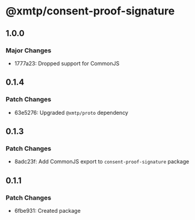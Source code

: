 # @xmtp/consent-proof-signature

## 1.0.0

### Major Changes

- 1777a23: Dropped support for CommonJS

## 0.1.4

### Patch Changes

- 63e5276: Upgraded `@xmtp/proto` dependency

## 0.1.3

### Patch Changes

- 8adc23f: Add CommonJS export to `consent-proof-signature` package

## 0.1.1

### Patch Changes

- 6fbe931: Created package
